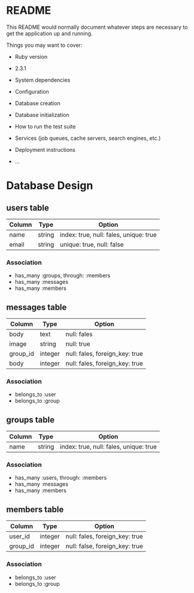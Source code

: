 # README

This README would normally document whatever steps are necessary to get the
application up and running.

Things you may want to cover:

* Ruby version
- 2.3.1

* System dependencies

* Configuration

* Database creation

* Database initialization

* How to run the test suite

* Services (job queues, cache servers, search engines, etc.)

* Deployment instructions

* ...

# Database Design

## users table

|Column|Type|Option|
|------|----|------|
|name|string|index: true, null: fales, unique: true|
|email|string|unique: true, null: false|

### Association

- has_many :groups, through: :members
- has_many :messages
- has_many :members

## messages table

|Column|Type|Option|
|------|----|------|
|body|text|null: fales|
|image|string|null: true|
|group_id|integer|null: fales, foreign_key: true|
|body|integer|null: fales, foreign_key: true|


### Association
- belongs_to :user
- belongs_to :group

## groups table

|Column|Type|Option|
|------|----|------|
|name|string|index: true, null: fales, unique: true|

### Association

- has_many :users, through: :members
- has_many :messages
- has_many :members

## members table

|Column|Type|Option|
|------|----|------|
|user_id|integer|null: fales, foreign_key: true|
|group_id|integer|null: false, foreign_key: true|

### Association

- belongs_to :user
- belongs_to :group
